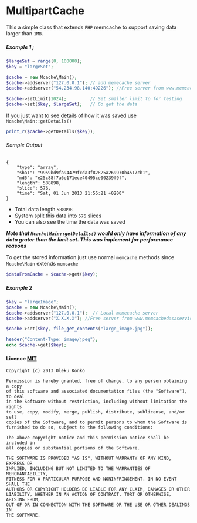 MultipartCache
==============

This a simple class that extends `PHP` memcache to support saving data larger than `1MB`. 


##### Example 1 ;
```PHP
$largeSet = range(0, 100000);
$key = "largeSet";

$cache = new Mcache\Main();
$cache->addserver("127.0.0.1"); // add memecache server
$cache->addserver("54.234.98.140:49226"); //Free server from www.memcachedasaservice.com

$cache->setLimit(1024); 		// Set smaller limit to for testing
$cache->set($key, $largeSet);	// Go get the data

```
If you just want to see details of how it was saved use `Mcache\Main::getDetails()`

```PHP
print_r($cache->getDetails($key));
```

###### Sample Output 

	{
	    "type": "array",
	    "sha1": "9959bd9fa94479fcda3f82825a269970b4517cb1",
	    "md5": "e25c88f7a6e171ece40495ce00239f9f",
	    "length": 588898,
	    "slice": 576,
	    "time": "Sat, 01 Jun 2013 21:55:21 +0200"
	}
	

- Total data length `588898`
- System split this data into `576` slices
- You can also see the time the data was saved

***Note that `Mcache\Main::getDetails()` would only have information of any data grater than the limit set. This was implement for performance reasons***
	
	
To get the stored information just use normal `memcache` methods since `Mcache\Main` extends `memcache`

```PHP
$dataFromCache = $cache->get($key);
```

##### Example 2

```PHP
$key = "largeImage";
$cache = new Mcache\Main();
$cache->addserver("127.0.0.1");  // Local memecache server
$cache->addserver("X.X.X.X"); //Free server from www.memcachedasaservice.com

$cache->set($key, file_get_contents("large_image.jpg"));

header("Content-Type: image/jpeg");
echo $cache->get($key);
```


#### Licence [MIT](http://opensource.org/licenses/MIT)

	Copyright (c) 2013 Oleku Konko
	
	Permission is hereby granted, free of charge, to any person obtaining a copy
	of this software and associated documentation files (the "Software"), to deal
	in the Software without restriction, including without limitation the rights
	to use, copy, modify, merge, publish, distribute, sublicense, and/or sell
	copies of the Software, and to permit persons to whom the Software is
	furnished to do so, subject to the following conditions:
	
	The above copyright notice and this permission notice shall be included in
	all copies or substantial portions of the Software.
	
	THE SOFTWARE IS PROVIDED "AS IS", WITHOUT WARRANTY OF ANY KIND, EXPRESS OR
	IMPLIED, INCLUDING BUT NOT LIMITED TO THE WARRANTIES OF MERCHANTABILITY,
	FITNESS FOR A PARTICULAR PURPOSE AND NONINFRINGEMENT. IN NO EVENT SHALL THE
	AUTHORS OR COPYRIGHT HOLDERS BE LIABLE FOR ANY CLAIM, DAMAGES OR OTHER
	LIABILITY, WHETHER IN AN ACTION OF CONTRACT, TORT OR OTHERWISE, ARISING FROM,
	OUT OF OR IN CONNECTION WITH THE SOFTWARE OR THE USE OR OTHER DEALINGS IN
	THE SOFTWARE.
	 


 
 
